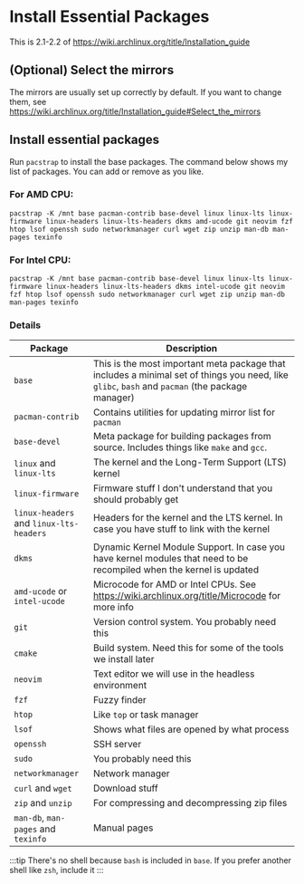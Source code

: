 # Install Essential Packages
This is 2.1-2.2 of https://wiki.archlinux.org/title/Installation_guide

## (Optional) Select the mirrors
The mirrors are usually set up correctly by default. If you want to change them, see https://wiki.archlinux.org/title/Installation_guide#Select_the_mirrors

## Install essential packages
Run `pacstrap` to install the base packages. The command below shows my list of packages. You can add or remove as you like.
### For AMD CPU:
```
pacstrap -K /mnt base pacman-contrib base-devel linux linux-lts linux-firmware linux-headers linux-lts-headers dkms amd-ucode git neovim fzf htop lsof openssh sudo networkmanager curl wget zip unzip man-db man-pages texinfo
```

### For Intel CPU:
```
pacstrap -K /mnt base pacman-contrib base-devel linux linux-lts linux-firmware linux-headers linux-lts-headers dkms intel-ucode git neovim fzf htop lsof openssh sudo networkmanager curl wget zip unzip man-db man-pages texinfo
```

### Details

| Package | Description |
|-|-|
|`base`|This is the most important meta package that includes a minimal set of things you need, like `glibc`, `bash` and `pacman` (the package manager)|
|`pacman-contrib`|Contains utilities for updating mirror list for `pacman`|
|`base-devel`| Meta package for building packages from source. Includes things like `make` and `gcc`.|
|`linux` and `linux-lts`|The kernel and the Long-Term Support (LTS) kernel|
|`linux-firmware`|Firmware stuff I don't understand that you should probably get|
|`linux-headers` and `linux-lts-headers`|Headers for the kernel and the LTS kernel. In case you have stuff to link with the kernel|
|`dkms`|Dynamic Kernel Module Support. In case you have kernel modules that need to be recompiled when the kernel is updated|
|`amd-ucode` or `intel-ucode`|Microcode for AMD or Intel CPUs. See https://wiki.archlinux.org/title/Microcode for more info|
|`git`|Version control system. You probably need this|
|`cmake`|Build system. Need this for some of the tools we install later|
|`neovim`|Text editor we will use in the headless environment|
|`fzf`|Fuzzy finder|
|`htop`|Like `top` or task manager|
|`lsof`|Shows what files are opened by what process|
|`openssh`|SSH server|
|`sudo`|You probably need this|
|`networkmanager`|Network manager|
|`curl` and `wget`|Download stuff|
|`zip` and `unzip`|For compressing and decompressing zip files|
|`man-db`, `man-pages` and `texinfo` |Manual pages|

:::tip
There's no shell because `bash` is included in `base`. If you prefer another shell like `zsh`, include it
:::

